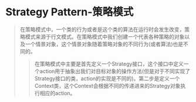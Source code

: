 # Strategy Pattern-策略模式
>在策略模式中，一个类的行为或者是这个类的算法在运行时会发生改变，策略模式来源于行文模式。在策略模式中我们创建一个代表各种策略的对象以及一个情景对象，这个情景对象随着策略对象的不同行为(或者算法)也是不同的。
>>在策略模式中主要是首先定义一个Strategy接口，这个接口中定义一个action用于抽象出我们对目标对象的操作方法(但是对于不同实现了Strategy接口的类，action的实现是不同的)。第二步是定义一个Context类，这个Context会根据不同的传递进来的Strategy对象执行相应的action。

